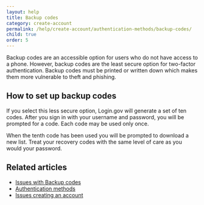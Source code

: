 ```yaml
---
layout: help
title: Backup codes
category: create-account
permalink: /help/create-account/authentication-methods/backup-codes/
child: true
order: 5
---
```


Backup codes are an accessible option for users who do not have access to a phone. However, backup codes are the least secure option for two-factor authentication. Backup codes must be printed or written down which makes them more vulnerable to theft and phishing.

## How to set up backup codes

If you select this less secure option, Login.gov will generate a set of ten codes. After you sign in with your username and password, you will be prompted for a code. Each code may be used only once.

When the tenth code has been used you will be prompted to download a new list. Treat your recovery codes with the same level of care as you would your password.

## Related articles
* [Issues with Backup codes](/help/trouble-signing-in/authentication/issues-with-backup-codes/)
* [Authentication methods](/help/create-account/authentication-methods/)
* [Issues creating an account](/help/create-account/issues-creating-an-account/)
